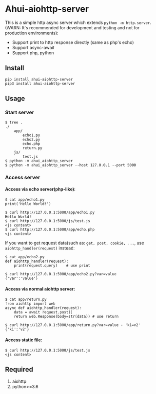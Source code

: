 # Ahui-aiohttp-server
This is a simple http async server which extends `python -m http.server`.\
(WARN: It's recommended for development and testing and not for production environments):
- Support print to http response directly (same as php's echo)
- Support async-await
- Support php, python

## Install

    pip install ahui-aiohttp-server
    pip3 install ahui-aiohttp-server

## Usage
### Start server

    $ tree .
    ./
        app/
            echo1.py
            echo2.py
            echo.php
            return.py
        js/
            test.js
    $ python -m ahui_aiohttp_server
    $ python -m ahui_aiohttp_server --host 127.0.0.1 --port 5000

### Access server

#### Access via echo server(php-like):

    $ cat app/echo1.py
    print('Hello World!')

    $ curl http://127.0.0.1:5000/app/echo1.py
    Hello World!
    $ curl http://127.0.0.1:5000/js/test.js
    <js content>
    $ curl http://127.0.0.1:5000/app/echo.php
    <js content>

If you want to get request data(such as: `get, post, cookie, ...`, use `aiohttp_handler(request)` instead:

    $ cat app/echo2.py
    def aiohttp_handler(request):
        print(request.query)    # use print 

    $ curl http://127.0.0.1:5000/app/echo2.py?var=value
    {'var':'value'}

#### Access via normal aiohttp server:

    $ cat app/return.py
    from aiohttp import web
    async def aiohttp_handler(request):
        data = await request.post()
        return web.Response(body=str(data)) # use return

    $ curl http://127.0.0.1:5000/app/return.py?var=value - 'k1=v2'
    {'k1':'v2'}

#### Access static file:

    $ curl http://127.0.0.1:5000/js/test.js
    <js content>

## Required
1. aiohttp
2. python>=3.6
